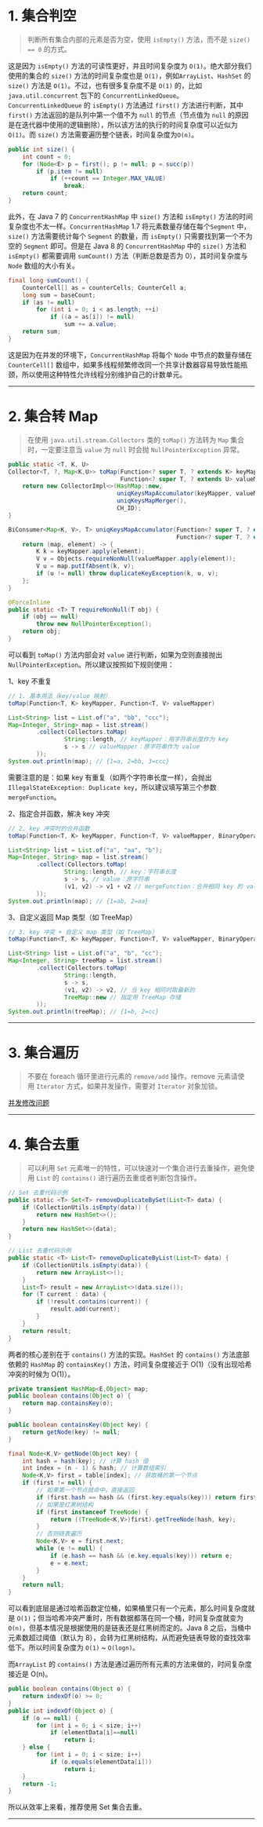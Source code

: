 
# 1. 集合判空

>判断所有集合内部的元素是否为空，使用 `isEmpty()` 方法，而不是 `size() == 0` 的方式。

这是因为 `isEmpty()` 方法的可读性更好，并且时间复杂度为 `O(1)`。绝大部分我们使用的集合的 `size()` 方法的时间复杂度也是 `O(1)`，例如`ArrayList`、`HashSet` 的 `size()` 方法是 `O(1)`。不过，也有很多复杂度不是 `O(1)` 的，比如 `java.util.concurrent` 包下的 `ConcurrentLinkedQueue`。`ConcurrentLinkedQueue` 的 `isEmpty()` 方法通过 `first()` 方法进行判断，其中 `first()` 方法返回的是队列中第一个值不为 `null` 的节点（节点值为 `null` 的原因是在迭代器中使用的逻辑删除），所以该方法的执行的时间复杂度可以近似为 `O(1)`。而 `size()` 方法需要遍历整个链表，时间复杂度为`O(n)`。

```java
public int size() {
    int count = 0;
    for (Node<E> p = first(); p != null; p = succ(p))
        if (p.item != null)
            if (++count == Integer.MAX_VALUE)
                break;
    return count;
}
```

此外，在 Java 7 的 `ConcurrentHashMap`  中 `size()` 方法和 `isEmpty()` 方法的时间复杂度也不太一样。`ConcurrentHashMap` 1.7 将元素数量存储在每个`Segment` 中，`size()` 方法需要统计每个 `Segment` 的数量，而 `isEmpty()` 只需要找到第一个不为空的 `Segment` 即可。但是在 Java 8 的 `ConcurrentHashMap` 中的 `size()` 方法和 `isEmpty()` 都需要调用 `sumCount()` 方法（判断总数是否为 0），其时间复杂度与 `Node` 数组的大小有关。

```java
final long sumCount() {
    CounterCell[] as = counterCells; CounterCell a;
    long sum = baseCount;
    if (as != null)
        for (int i = 0; i < as.length; ++i)
            if ((a = as[i]) != null)
                sum += a.value;
    return sum;
}
```

这是因为在并发的环境下，`ConcurrentHashMap` 将每个 `Node` 中节点的数量存储在 `CounterCell[]` 数组中，如果多线程频繁修改同一个共享计数器容易导致性能瓶颈，所以使用这种特性允许线程分别维护自己的计数单元。

****
# 2. 集合转 Map

>在使用 `java.util.stream.Collectors` 类的 `toMap()` 方法转为 `Map` 集合时，一定要注意当 `value` 为 `null` 时会抛 `NullPointerException` 异常。

```java
public static <T, K, U>  
Collector<T, ?, Map<K,U>> toMap(Function<? super T, ? extends K> keyMapper,  
                                Function<? super T, ? extends U> valueMapper) {  
    return new CollectorImpl<>(HashMap::new,  
                               uniqKeysMapAccumulator(keyMapper, valueMapper),  
                               uniqKeysMapMerger(),  
                               CH_ID);  
}
```

```java
BiConsumer<Map<K, V>, T> uniqKeysMapAccumulator(Function<? super T, ? extends K> keyMapper,  
                                                Function<? super T, ? extends V> valueMapper) {  
    return (map, element) -> {  
        K k = keyMapper.apply(element);  
        V v = Objects.requireNonNull(valueMapper.apply(element));  
        V u = map.putIfAbsent(k, v);  
        if (u != null) throw duplicateKeyException(k, u, v);  
    };  
}
```

```java
@ForceInline  
public static <T> T requireNonNull(T obj) {  
    if (obj == null)  
        throw new NullPointerException();  
    return obj;  
}
```

可以看到 `toMap()` 方法内部会对 `value` 进行判断，如果为空则直接抛出 `NullPointerException`。所以建议按照如下规则使用：

1、key 不重复

```java
// 1. 基本用法（key/value 映射）
toMap(Function<T, K> keyMapper, Function<T, V> valueMapper)
```

```java
List<String> list = List.of("a", "bb", "ccc");
Map<Integer, String> map = list.stream()
        .collect(Collectors.toMap(
                String::length, // keyMapper：用字符串长度作为 key
                s -> s // valueMapper：原字符串作为 value
        ));
System.out.println(map); // {1=a, 2=bb, 3=ccc}
```

需要注意的是：如果 key 有重复（如两个字符串长度一样），会抛出 `IllegalStateException: Duplicate key`，所以建议填写第三个参数 `mergeFunction`。

2、指定合并函数，解决 key 冲突

```java
// 2. key 冲突时的合并函数
toMap(Function<T, K> keyMapper, Function<T, V> valueMapper, BinaryOperator<V> mergeFunction)
```

```java
List<String> list = List.of("a", "aa", "b");
Map<Integer, String> map = list.stream()
        .collect(Collectors.toMap(
                String::length, // key：字符串长度
                s -> s, // value：原字符串
                (v1, v2) -> v1 + v2 // mergeFunction：合并相同 key 的 value
        ));
System.out.println(map); // {1=ab, 2=aa}
```

3、自定义返回 Map 类型（如 TreeMap）

```java
// 3. key 冲突 + 自定义 map 类型（如 TreeMap）
toMap(Function<T, K> keyMapper, Function<T, V> valueMapper, BinaryOperator<V> mergeFunction, Supplier<M> mapFactory)
```

```java
List<String> list = List.of("a", "b", "cc");
Map<Integer, String> treeMap = list.stream()
        .collect(Collectors.toMap(
                String::length,
                s -> s,
                (v1, v2) -> v2, // 当 key 相同时取最新的
                TreeMap::new // 指定用 TreeMap 存储
        ));
System.out.println(treeMap); // {1=b, 2=cc}
```

****
# 3. 集合遍历

>不要在 foreach 循环里进行元素的 `remove/add` 操作。remove 元素请使用 `Iterator` 方式，如果并发操作，需要对 `Iterator` 对象加锁。

[并发修改问题](Collection集合.md#6.%20并发修改问题)

****
# 4. 集合去重

>可以利用 `Set` 元素唯一的特性，可以快速对一个集合进行去重操作，避免使用 `List` 的 `contains()` 进行遍历去重或者判断包含操作。

```java
// Set 去重代码示例
public static <T> Set<T> removeDuplicateBySet(List<T> data) {
    if (CollectionUtils.isEmpty(data)) {
        return new HashSet<>();
    }
    return new HashSet<>(data);
}

// List 去重代码示例
public static <T> List<T> removeDuplicateByList(List<T> data) {
    if (CollectionUtils.isEmpty(data)) {
        return new ArrayList<>();
    }
    List<T> result = new ArrayList<>(data.size());
    for (T current : data) {
        if (!result.contains(current)) {
            result.add(current);
        }
    }
    return result;
}
```

两者的核心差别在于 `contains()` 方法的实现。`HashSet` 的 `contains()` 方法底部依赖的 `HashMap` 的 `containsKey()` 方法，时间复杂度接近于 O(1)（没有出现哈希冲突的时候为 O(1)）。

```java
private transient HashMap<E,Object> map;
public boolean contains(Object o) {
    return map.containsKey(o);
}
```

```java
public boolean containsKey(Object key) {  
    return getNode(key) != null;  
}

final Node<K,V> getNode(Object key) {
    int hash = hash(key); // 计算 hash 值
    int index = (n - 1) & hash; // 计算数组索引
    Node<K,V> first = table[index]; // 获取桶的第一个节点
    if (first != null) {
        // 如果第一个节点就命中，直接返回
        if (first.hash == hash && (first.key.equals(key))) return first;
        // 如果是红黑树结构
        if (first instanceof TreeNode) {
            return ((TreeNode<K,V>)first).getTreeNode(hash, key);
        }
        // 否则链表遍历
        Node<K,V> e = first.next;
        while (e != null) {
            if (e.hash == hash && (e.key.equals(key))) return e;
            e = e.next;
        }
    }
    return null;
}
```

可以看到底层是通过哈希函数定位桶，如果桶里只有一个元素，那么时间复杂度就是 `O(1)`；但当哈希冲突严重时，所有数据都落在同一个桶，时间复杂度就变为 `O(n)`，但基本情况是根据使用的是链表还是红黑树而定的。Java 8 之后，当桶中元素数超过阈值（默认为 8），会转为红黑树结构，从而避免链表导致的查找效率低下。所以时间复杂度为 `O(1)` ~ `O(logn)`。

而`ArrayList` 的 `contains()` 方法是通过遍历所有元素的方法来做的，时间复杂度接近是 O(n)。

```java
public boolean contains(Object o) {
    return indexOf(o) >= 0;
}
public int indexOf(Object o) {
    if (o == null) {
        for (int i = 0; i < size; i++)
            if (elementData[i]==null)
                return i;
    } else {
        for (int i = 0; i < size; i++)
            if (o.equals(elementData[i]))
                return i;
    }
    return -1;
}
```

所以从效率上来看，推荐使用 Set 集合去重。

****